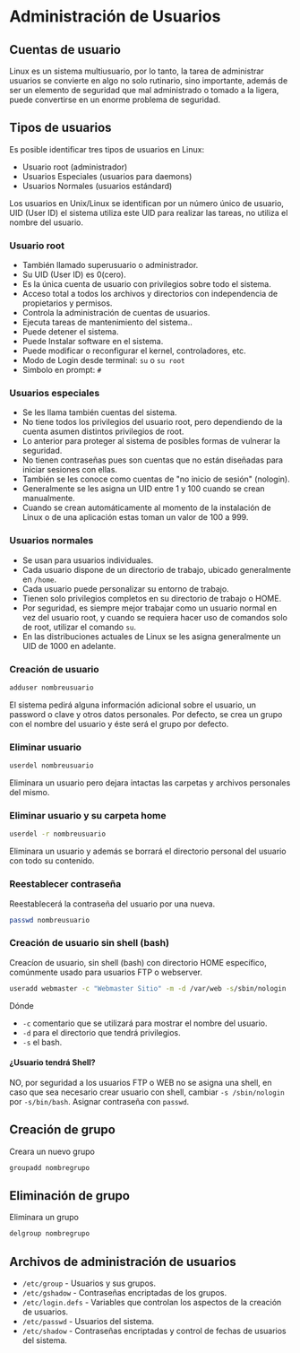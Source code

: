 # Administración de Usuarios
## Cuentas de usuario
Linux es un sistema multiusuario, por lo tanto, la tarea de  administrar usuarios se convierte en algo no solo rutinario, sino  importante, además de ser un elemento de seguridad que mal administrado o tomado a la ligera, puede convertirse en un enorme problema de seguridad.

## Tipos de usuarios
Es posible identificar tres tipos de usuarios en Linux:
* Usuario root (administrador)
* Usuarios Especiales (usuarios para daemons)
* Usuarios Normales (usuarios estándard)

Los usuarios en Unix/Linux se identifican por un número único de  usuario, UID (User ID) el sistema utiliza este UID para realizar las  tareas, no utiliza el nombre del usuario.

### Usuario root
* También llamado superusuario o administrador.
* Su UID (User ID) es 0(cero).
* Es la única cuenta de usuario con privilegios sobre todo el sistema.
* Acceso total a todos los archivos y directorios con independencia de propietarios y permisos.
* Controla la administración de cuentas de usuarios.
* Ejecuta tareas de mantenimiento del sistema..
* Puede detener el sistema.
* Puede Instalar software en el sistema.
* Puede modificar o reconfigurar el kernel, controladores, etc.
* Modo de Login desde terminal: `su` o `su root`
* Simbolo en prompt: `#`

### Usuarios especiales
* Se les llama también cuentas del sistema.
* No tiene todos los privilegios del usuario root, pero dependiendo de la cuenta asumen distintos privilegios de root.
* Lo anterior para proteger al sistema de posibles formas de vulnerar la seguridad.
* No tienen contraseñas pues son cuentas que no están diseñadas para iniciar sesiones con  ellas.
* También se les conoce como cuentas de "no inicio de sesión" (nologin).
* Generalmente se les asigna un UID entre 1 y 100 cuando se crean manualmente.
* Cuando se crean automáticamente al momento de la instalación de Linux o de una  aplicación estas toman un valor de 100 a 999.

### Usuarios normales
* Se usan para usuarios individuales.
* Cada usuario dispone de un directorio de trabajo, ubicado generalmente en `/home`.
* Cada usuario puede personalizar su entorno de trabajo.
* Tienen solo privilegios completos en su directorio de trabajo o HOME.
* Por seguridad, es siempre mejor trabajar como un usuario normal en vez del usuario root, y cuando se requiera hacer uso de comandos solo de root, utilizar el comando `su`.
* En las distribuciones actuales de Linux se les asigna generalmente un UID de 1000 en  adelante.

### Creación de usuario
```sh
adduser nombreusuario
```
El sistema pedirá alguna información adicional sobre el usuario, un  password o clave y otros datos personales. Por defecto, se crea un grupo  con el nombre del usuario y éste será el grupo por defecto.

### Eliminar usuario
```sh
userdel nombreusuario
```
Eliminara un usuario pero dejara intactas las carpetas y archivos personales del mismo.

### Eliminar usuario y su carpeta home
```sh
userdel -r nombreusuario
```
Eliminara un usuario y además se borrará el directorio personal del usuario con todo su contenido.

### Reestablecer contraseña
Reestablecerá la contraseña del usuario por una nueva.
```sh
passwd nombreusuario
```


### Creación de usuario sin shell (bash)
Creacíon de usuario, sin shell (bash) con directorio HOME específico, comúnmente usado para usuarios FTP o webserver.

```sh
useradd webmaster -c "Webmaster Sitio" -m -d /var/web -s/sbin/nologin
```
Dónde

* `-c` comentario que se utilizará para mostrar el nombre del usuario.
* `-d` para el directorio que tendrá privilegios.
* `-s` el bash.

#### ¿Usuario tendrá Shell?
NO, por seguridad a los usuarios FTP o WEB no se asigna una shell, en caso que sea necesario crear usuario  con shell, cambiar `-s /sbin/nologin` por `-s/bin/bash`. Asignar contraseña con `passwd`.

## Creación de grupo
Creara un nuevo grupo
```sh
groupadd nombregrupo
```
## Eliminación de grupo
Eliminara un grupo
```sh
delgroup nombregrupo
```

## Archivos de administración de usuarios
* `/etc/group` - Usuarios y sus grupos.
* `/etc/gshadow` - Contraseñas encriptadas de los grupos.
* `/etc/login.defs` - Variables que controlan los aspectos de la creación de usuarios.
* `/etc/passwd` - Usuarios del sistema.
* `/etc/shadow` - Contraseñas encriptadas y control de fechas de usuarios del sistema.



